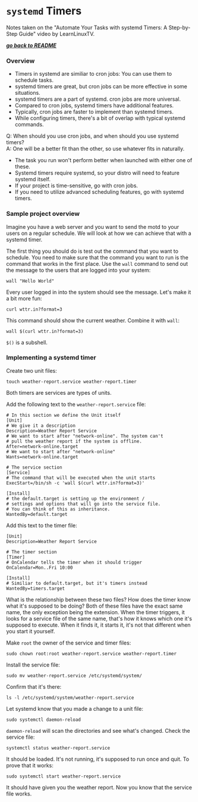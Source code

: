 # `systemd` Timers

Notes taken on the "Automate Your Tasks with systemd Timers: A Step-by-Step
Guide" video by LearnLinuxTV.

[***go back to README***](/README.md)

### Overview

- Timers in systemd are similiar to cron jobs: You can use them to schedule
  tasks.
- systemd timers are great, but cron jobs can be more effective in some
  situations.
- systemd timers are a part of systemd. cron jobs are more universal.
- Compared to cron jobs, systemd timers have additional features.
- Typically, cron jobs are faster to implement than systemd timers.
- While configuring timers, there's a bit of overlap with typical systemd
  commands.

Q: When should you use cron jobs, and when should you use systemd timers?  
A: One will be a better fit than the other, so use whatever fits in naturally.

- The task you run won't perform better when launched with either one of these.
- Systemd timers require systemd, so your distro will need to feature systemd
  itself. 
- If your project is time-sensitive, go with cron jobs.
- If you need to utilize advanced scheduling features, go with systemd timers.

### Sample project overview

Imagine you have a web server and you want to send the motd to your users on a
regular schedule. We will look at how we can achieve that with a systemd timer.

The first thing you should do is test out the command that you want to
schedule. You need to make sure that the command you want to run is the command
that works in the first place. Use the `wall` command to send out the message 
to the users that are logged into your system:

    wall "Hello World"

Every user logged in into the system should see the message. Let's make it a
bit more fun:

    curl wttr.in?format=3

This command should show the current weather. Combine it with `wall`:

    wall $(curl wttr.in?format=3)

`$()` is a subshell. 

### Implementing a systemd timer

Create two unit files:

    touch weather-report.service weather-report.timer

Both timers are services are types of units. 

Add the following text to the `weather-report.service` file:

    # In this section we define the Unit itself
    [Unit]
    # We give it a description
    Description=Weather Report Service
    # We want to start after "network-online". The system can't
    # pull the weather report if the system is offline.
    After=network-online.target
    # We want to start after "network-online"
    Wants=network-online.target

    # The service section
    [Service]
    # The command that will be executed when the unit starts
    ExecStart=/bin/sh -c 'wall $(curl wttr.in?format=3)'

    [Install]
    # the default.target is setting up the environment /
    # settings and options that will go into the service file.
    # You can think of this as inheritance.
    WantedBy=default.target

Add this text to the timer file:

    [Unit]
    Description=Weather Report Service
    
    # The timer section
    [Timer]
    # OnCalendar tells the timer when it should trigger
    OnCalendar=Mon..Fri 10:00
    
    [Install]
    # Similiar to default.target, but it's timers instead
    WantedBy=timers.target

What is the relationship between these two files? How does the timer know what
it's supposed to be doing? Both of these files have the exact same name, the
only exception being the extension. When the timer triggers, it looks for a 
service file of the same name, that's how it knows which one it's supposed to
execute. When it finds it, it starts it, it's not that different when you start
it yourself.

Make `root` the owner of the service and timer files:

    sudo chown root:root weather-report.service weather-report.timer

Install the service file:

    sudo mv weather-report.service /etc/systemd/system/

Confirm that it's there:

    ls -l /etc/systemd/system/weather-report.service

Let systemd know that you made a change to a unit file:

    sudo systemctl daemon-reload 

`daemon-reload` will scan the directories and see what's changed. Check the
service file:

    systemctl status weather-report.service

It should be loaded. It's not running, it's supposed to run once and quit. To 
prove that it works:

    sudo systemctl start weather-report.service

It should have given you the weather report. Now you know that the service file
works.
